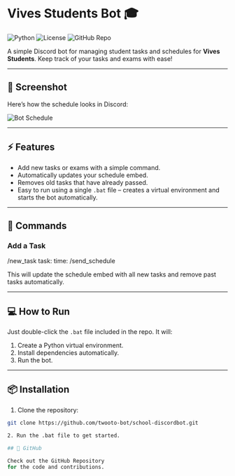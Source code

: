# Vives Students Bot 🎓

![Python](https://img.shields.io/badge/Python-3.11-blue?logo=python)
![License](https://img.shields.io/badge/License-MIT-green)
![GitHub Repo](https://img.shields.io/badge/GitHub-Repo-black?logo=github)

A simple Discord bot for managing student tasks and schedules for **Vives Students**. Keep track of your tasks and exams with ease!

---

## 📸 Screenshot

Here’s how the schedule looks in Discord:

![Bot Schedule](./5f09e665-481d-49a0-b5e9-811497ac767b.png)

---

## ⚡ Features

- Add new tasks or exams with a simple command.
- Automatically updates your schedule embed.
- Removes old tasks that have already passed.
- Easy to run using a single `.bat` file – creates a virtual environment and starts the bot automatically.

---

## 📝 Commands

### Add a Task
/new_task task:<task name> time:<date in dd-mm-yyyy format>
/send_schedule

This will update the schedule embed with all new tasks and remove past tasks automatically.

---

## 💻 How to Run

Just double-click the `.bat` file included in the repo. It will:

1. Create a Python virtual environment.
2. Install dependencies automatically.
3. Run the bot.

---

## 📦 Installation

1. Clone the repository:
```bash
git clone https://github.com/twooto-bot/school-discordbot.git

2. Run the .bat file to get started.

## 📌 GitHub

Check out the GitHub Repository
for the code and contributions.